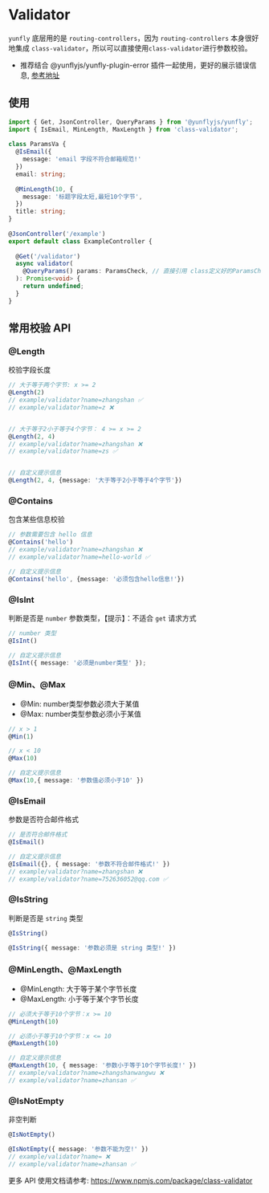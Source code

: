 # Validator

`yunfly` 底层用的是 `routing-controllers`，因为 `routing-controllers` 本身很好地集成 `class-validator`，所以可以直接使用`class-validator`进行参数校验。

- 推荐结合 @yunflyjs/yunfly-plugin-error 插件一起使用，更好的展示错误信息, [参考地址](https://yunke-yunfly.github.io/doc.github.io/document/basic-function/catch-error#%E4%BD%BF%E7%94%A8)


## 使用

```ts
import { Get, JsonController, QueryParams } from '@yunflyjs/yunfly';
import { IsEmail, MinLength, MaxLength } from 'class-validator';
 
class ParamsVa {
  @IsEmail({
    message: 'email 字段不符合邮箱规范!'
  })
  email: string;
 
  @MinLength(10, {
    message: '标题字段太短,最短10个字节',
  })
  title: string;
}
 
@JsonController('/example')
export default class ExampleController {
 
  @Get('/validator')
  async validator(
    @QueryParams() params: ParamsCheck, // 直接引用 class定义好的ParamsCheck
  ): Promise<void> {
    return undefined;
  }
}
```


## 常用校验 API

### @Length

校验字段长度

```ts
// 大于等于两个字节: x >= 2
@Length(2)
// example/validator?name=zhangshan ✅
// example/validator?name=z ❌


// 大于等于2小于等于4个字节： 4 >= x >= 2
@Length(2, 4)
// example/validator?name=zhangshan ❌
// example/validator?name=zs ✅


// 自定义提示信息
@Length(2, 4, {message: '大于等于2小于等于4个字节'})
```

### @Contains

包含某些信息校验

```ts
// 参数需要包含 hello 信息
@Contains('hello')
// example/validator?name=zhangshan ❌
// example/validator?name=hello-world ✅

// 自定义提示信息
@Contains('hello', {message: '必须包含hello信息!'})
```

### @IsInt

判断是否是 `number` 参数类型，【提示】：不适合 `get` 请求方式

```ts
// number 类型
@IsInt()

// 自定义提示信息
@IsInt({ message: '必须是number类型' });
```

### @Min、@Max

- @Min: number类型参数必须大于某值
- @Max: number类型参数必须小于某值

```ts
// x > 1
@Min(1)

// x < 10
@Max(10)

// 自定义提示信息
@Max(10,{ message: '参数值必须小于10' })
```

### @IsEmail

参数是否符合邮件格式

```ts
// 是否符合邮件格式
@IsEmail()

// 自定义提示信息
@IsEmail({}, { message: '参数不符合邮件格式!' })
// example/validator?name=zhangshan ❌
// example/validator?name=752636052@qq.com ✅
```

### @IsString

判断是否是 `string` 类型

```ts
@IsString()

@IsString({ message: '参数必须是 string 类型!' })
```

### @MinLength、@MaxLength

- @MinLength: 大于等于某个字节长度
- @MaxLength: 小于等于某个字节长度

```ts
// 必须大于等于10个字节：x >= 10
@MinLength(10)

// 必须小于等于10个字节：x <= 10
@MaxLength(10)

// 自定义提示信息
@MaxLength(10, { message: '参数小于等于10个字节长度!' })
// example/validator?name=zhangshanwangwu ❌
// example/validator?name=zhansan ✅
```

### @IsNotEmpty

非空判断

```ts
@IsNotEmpty()

@IsNotEmpty({ message: '参数不能为空!' })
// example/validator?name= ❌
// example/validator?name=zhansan ✅
```

更多 API 使用文档请参考: <https://www.npmjs.com/package/class-validator>
